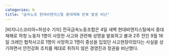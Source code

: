 ```yaml
---
categories: b
title: "금속노조 현대비앤지스틸 중대재해 반복 발생 비난"
---
```

[비지니스코리아=허성수 기자] 전국금속노동조합은 4일 새벽 현대비앤지스틸에서 중대재해로 하청 노동자 1명이 사망한 사고와 관련해 성명을 발표하고 불과 2주 전인 9월 16일 크레인 협착사고로 1명이 사망하고 1명이 중상을 입었던 사고현장이었다는 사실을 상기하면서 안전강화 조치를 제대로 취하지 않은 경영진과 정권을 비난했다.